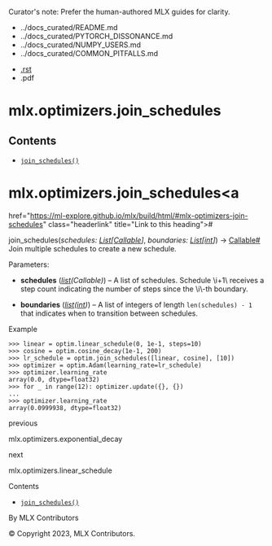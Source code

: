 Curator's note: Prefer the human-authored MLX guides for clarity.
- ../docs_curated/README.md
- ../docs_curated/PYTORCH_DISSONANCE.md
- ../docs_curated/NUMPY_USERS.md
- ../docs_curated/COMMON_PITFALLS.md


<div id="main-content" class="bd-main" role="main">

<div class="sbt-scroll-pixel-helper">

</div>

<div class="bd-content">

<div class="bd-article-container">

<div class="bd-header-article d-print-none">

<div class="header-article-items header-article__inner">

<div class="header-article-items__start">

<div class="header-article-item">

<span class="fa-solid fa-bars"></span>

</div>

</div>

<div class="header-article-items__end">

<div class="header-article-item">

<div class="article-header-buttons">

<a href="https://github.com/ml-explore/mlx"
class="btn btn-sm btn-source-repository-button"
data-bs-placement="bottom" data-bs-toggle="tooltip" target="_blank"
title="Source repository"><span class="btn__icon-container"> <em></em>
</span></a>

<div class="dropdown dropdown-download-buttons">

- <a
  href="https://ml-explore.github.io/mlx/build/html/_sources/python/optimizers/_autosummary/mlx.optimizers.join_schedules.rst"
  class="btn btn-sm btn-download-source-button dropdown-item"
  data-bs-placement="left" data-bs-toggle="tooltip" target="_blank"
  title="Download source file"><span class="btn__icon-container">
  <em></em> </span> <span class="btn__text-container">.rst</span></a>
- <span class="btn__icon-container"> </span>
  <span class="btn__text-container">.pdf</span>

</div>

<span class="btn__icon-container"> </span>

<span class="fa-solid fa-list"></span>

</div>

</div>

</div>

</div>

</div>

<div id="jb-print-docs-body" class="onlyprint">

# mlx.optimizers.join_schedules

<div id="print-main-content">

<div id="jb-print-toc">

<div>

## Contents

</div>

- <a
  href="https://ml-explore.github.io/mlx/build/html/#mlx.optimizers.join_schedules"
  class="reference internal nav-link"><span class="pre"><code
  class="docutils literal notranslate">join_schedules()</code></span></a>

</div>

</div>

</div>

<div id="searchbox">

</div>

<div id="mlx-optimizers-join-schedules" class="section">

# mlx.optimizers.join_schedules<a
href="https://ml-explore.github.io/mlx/build/html/#mlx-optimizers-join-schedules"
class="headerlink" title="Link to this heading">#</a>

<span class="sig-name descname"><span class="pre">join_schedules</span></span><span class="sig-paren">(</span>*<span class="n"><span class="pre">schedules</span></span><span class="p"><span class="pre">:</span></span><span class="w"> </span><span class="n"><a href="https://docs.python.org/3/library/typing.html#typing.List"
class="reference external" title="(in Python v3.13)"><span
class="pre">List</span></a><span class="p"><span class="pre">\[</span></span><a href="https://docs.python.org/3/library/typing.html#typing.Callable"
class="reference external" title="(in Python v3.13)"><span
class="pre">Callable</span></a><span class="p"><span class="pre">\]</span></span></span>*, *<span class="n"><span class="pre">boundaries</span></span><span class="p"><span class="pre">:</span></span><span class="w"> </span><span class="n"><a href="https://docs.python.org/3/library/typing.html#typing.List"
class="reference external" title="(in Python v3.13)"><span
class="pre">List</span></a><span class="p"><span class="pre">\[</span></span><a href="https://docs.python.org/3/library/functions.html#int"
class="reference external" title="(in Python v3.13)"><span
class="pre">int</span></a><span class="p"><span class="pre">\]</span></span></span>*<span class="sig-paren">)</span> <span class="sig-return"><span class="sig-return-icon">→</span> <span class="sig-return-typehint"><a href="https://docs.python.org/3/library/typing.html#typing.Callable"
class="reference external" title="(in Python v3.13)"><span
class="pre">Callable</span></a></span></span><a
href="https://ml-explore.github.io/mlx/build/html/#mlx.optimizers.join_schedules"
class="headerlink" title="Link to this definition">#</a>  
Join multiple schedules to create a new schedule.

Parameters<span class="colon">:</span>  
- **schedules**
  (<a href="https://docs.python.org/3/library/stdtypes.html#list"
  class="reference external" title="(in Python v3.13)"><em>list</em></a>*(Callable)*)
  – A list of schedules. Schedule
  <span class="math notranslate nohighlight">\\i+1\\</span> receives a
  step count indicating the number of steps since the
  <span class="math notranslate nohighlight">\\i\\</span>-th boundary.

- **boundaries**
  (<a href="https://docs.python.org/3/library/stdtypes.html#list"
  class="reference external" title="(in Python v3.13)"><em>list</em></a>*(*<a href="https://docs.python.org/3/library/functions.html#int"
  class="reference external" title="(in Python v3.13)"><em>int</em></a>*)*)
  – A list of integers of length
  <span class="pre">`len(schedules)`</span>` `<span class="pre">`-`</span>` `<span class="pre">`1`</span>
  that indicates when to transition between schedules.

Example

<div class="doctest highlight-default notranslate">

<div class="highlight">

    >>> linear = optim.linear_schedule(0, 1e-1, steps=10)
    >>> cosine = optim.cosine_decay(1e-1, 200)
    >>> lr_schedule = optim.join_schedules([linear, cosine], [10])
    >>> optimizer = optim.Adam(learning_rate=lr_schedule)
    >>> optimizer.learning_rate
    array(0.0, dtype=float32)
    >>> for _ in range(12): optimizer.update({}, {})
    ...
    >>> optimizer.learning_rate
    array(0.0999938, dtype=float32)

</div>

</div>

</div>

<div class="prev-next-area">

<a
href="https://ml-explore.github.io/mlx/build/html/python/optimizers/_autosummary/mlx.optimizers.exponential_decay.html"
class="left-prev" title="previous page"><em></em></a>

<div class="prev-next-info">

previous

mlx.optimizers.exponential_decay

</div>

<a
href="https://ml-explore.github.io/mlx/build/html/python/optimizers/_autosummary/mlx.optimizers.linear_schedule.html"
class="right-next" title="next page"></a>

<div class="prev-next-info">

next

mlx.optimizers.linear_schedule

</div>

</div>

</div>

<div class="bd-sidebar-secondary bd-toc">

<div class="sidebar-secondary-items sidebar-secondary__inner">

<div class="sidebar-secondary-item">

<div class="page-toc tocsection onthispage">

Contents

</div>

- <a
  href="https://ml-explore.github.io/mlx/build/html/#mlx.optimizers.join_schedules"
  class="reference internal nav-link"><span class="pre"><code
  class="docutils literal notranslate">join_schedules()</code></span></a>

</div>

</div>

</div>

</div>

<div class="bd-footer-content__inner container">

<div class="footer-item">

By MLX Contributors

</div>

<div class="footer-item">

© Copyright 2023, MLX Contributors.  

</div>

<div class="footer-item">

</div>

<div class="footer-item">

</div>

</div>

</div>

